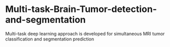 # Multi-task-Brain-Tumor-detection-and-segmentation
Multi-task deep learning approach is developed for simultaneous MRI tumor classification and segmentation prediction
